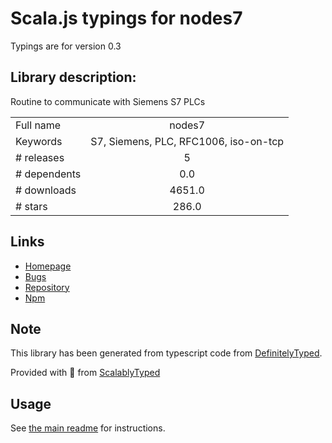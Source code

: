 
# Scala.js typings for nodes7

Typings are for version 0.3

## Library description:
Routine to communicate with Siemens S7 PLCs

|                    |                 |
| ------------------ | :-------------: |
| Full name          | nodes7 |
| Keywords           | S7, Siemens, PLC, RFC1006, iso-on-tcp |
| # releases         | 5 |
| # dependents       | 0.0 |
| # downloads        | 4651.0 |
| # stars            | 286.0 |

## Links
- [Homepage](https://github.com/plcpeople/nodes7#readme)
- [Bugs](https://github.com/plcpeople/nodes7/issues)
- [Repository](https://github.com/plcpeople/nodes7)
- [Npm](https://www.npmjs.com/package/nodes7)
    


## Note
This library has been generated from typescript code from [DefinitelyTyped](https://definitelytyped.org).

Provided with :purple_heart: from [ScalablyTyped](https://github.com/oyvindberg/ScalablyTyped)

## Usage
See [the main readme](../../readme.md) for instructions.


